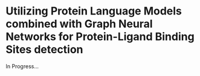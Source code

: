# Utilizing Protein Language Models combined with Graph Neural Networks for Protein-Ligand Binding Sites detection

In Progress...
